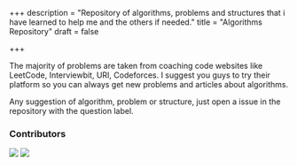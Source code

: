 +++
description = "Repository of algorithms, problems and structures that i have learned to help me and the others if needed."
title = "Algorithms Repository"
draft = false

+++

<div>
  <p>
    The majority of problems are taken from coaching code websites like LeetCode, Interviewbit, URI, Codeforces. I suggest you guys to try their platform so you can always get new problems and articles about algorithms.
  </p>

  <p>
    Any suggestion of algorithm, problem or structure, just open a issue in the repository with the question label.
  </p>
</div>

<div>
  <h3>Contributors</h3>
  <img class="avatar" src="https://avatars2.githubusercontent.com/u/5986103?s=400&v=4" />
  <img class="avatar" src="https://avatars1.githubusercontent.com/u/3476247?s=400&v=4">
</div>
